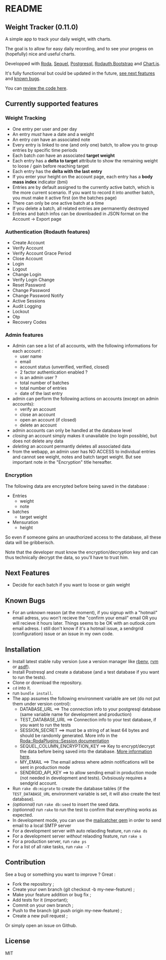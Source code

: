 # README

## Weight Tracker (0.11.0)

A simple app to track your daily weight, with charts.

The goal is to allow for easy daily recording, and to see your progess on (hopefully) nice and useful charts.

Developped with [Roda](http://roda.jeremyevans.net/index.html),
[Sequel](http://sequel.jeremyevans.net/), [Postgresql](https://www.postgresql.org/),
[Rodauth](http://rodauth.jeremyevans.net/),[Bootstrap](https://getbootstrap.com/) and [Chart.js](https://www.chartjs.org/).

It's fully functionnal but could be updated in the future, [see next features](#next-features) and [known bugs](#known-bugs).

You can [review the code here](https://github.com/loranger32/weight_tracker_roda).


## Currently supported features

### Weight Tracking

- One entry per user and per day
- An entry _must_ have a date and a weight
- An entry _can_ have an associated note
- Every entry is linked to one (and only one) batch, to allow you to group entries by specific time periods
- Each batch _can_ have an associated **target weight**
- Each entry has a **delta to target** attribute to show the remaining weight to loose / gain before reaching target
- Each entry has the **delta with the last entry**
- If you enter your height on the account page, each entry has a **body mass index** indicator (bmi)
- Entries are by default assigned to the currently active batch, which is the more current scenario. If you want to record it into another batch, you must make it active first (on the batches page)
- There can only be one active batch at a time
- If you delete a batch, all related entries are permanently destroyed
- Entries and batch infos can be downloaded in JSON format on the Account -> Export page


### Authentication (Rodauth features)

- Create Account
- Verify Account
- Verify Account Grace Period
- Close Account
- Login
- Logout
- Change Login
- Verify Login Change
- Reset Password
- Change Password
- Change Password Notify
- Active Sessions
- Audit Logging
- Lockout
- Otp
- Recovery Codes

### Admin features

- Admin can see a list of all accounts, with the following informations for each account :
  - user name
  - email
  - account status (unverified, verified, closed)
  - 2 factor authentication enabled ?
  - is an admin user ?
  - total number of batches
  - total number of entries
  - date of the last entry
- admin can perform the following actions on accounts (except on admin accounts):
  - verify an account
  - close an account
  - open an account (if closed)
  - delete an account
- admin accounts can only be handled at the database level
- _closing_ an account simply makes it unavailable (no login possible), but does not delete any data
- _deleting_ an account permantly deletes all associated data
- from the webapp, an admin user has NO ACCESS to individual entries and cannot see weight, notes and batch target weight. But see important note in the "Encryption" title hereafter.


### Encryption

The following data are encrypted before being saved in the database :

- Entries
   - weight
   - note
- batches
  - target weight
- Mensuration
  - height

So even if someone gains an unauthorized access to the database, all these data will be gribberisch.

Note that the developer must know the encryption/decryption key and can thus technically decrypt the data, so you'll have to trust him.


## Next Features

- Decide for each batch if you want to loose or gain weight


## Known Bugs

- For an unknown reason (at the moment), if you signup with a "hotmail" email adress, you won't recieve the "confirm your email" email OR you will recieve it hours later. Things seems to be OK with an outlook.com email adress. I still don't know if it's a hotmail issue, a sendrgrid (configuration) issue or an issue in my own code.


## Installation

- Install latest stable ruby version (use a version manager like [rbenv](https://github.com/rbenv/rbenv), [rvm](https://rvm.io/) or [asdf](https://github.com/asdf-vm/asdf-ruby)).
- Install Postresql and create a database (and a test database if you want to run the tests).
- Clone or download the repository.
- `cd` into it.
- run `bundle install`.
- The app assumes the following environment variable are set (do not put them under version control):
  - DATABASE_URL ==> The connection info to your postgresql database (same variable name for development and production)
  - TEST_DATABASE_URL ==> Connection info to your test database, if you want to run the tests
  - SESSION_SECRET ==> must be a string of at least 64 bytes and should be randomly generated. More info in the [Roda::RodaPlugins::Session documentation](http://roda.jeremyevans.net/rdoc/classes/Roda/RodaPlugins/Sessions.html)
  - SEQUEL_COLUMN_ENCRYPTION_KEY ==> Key to encrypt/decrypt the data before being saved into the database. [More information here](http://sequel.jeremyevans.net/rdoc-plugins/classes/Sequel/Plugins/ColumnEncryption.html).
  - MY_EMAIL ==> The email adress where admin notifications will be sent in production mode
  - SENDRGID_API_KEY ==> to allow sending email in production mode (not needed in development and tests). Ovbsiously requires a sendgrid account.
- Run `rake db:migrate` to create the database tables (if the `TEST_DATABASE_URL` environment variable is set, it will also create the test database).
- _(optionnal)_ run `rake db:seed` to insert the seed data.
- _(optionnal)_ run `rake` to run the test to confirm that everything works as expected.
- In development mode, you can use the [mailcatcher gem](https://rubygems.org/gems/mailcatcher) in order to send email to a local SMTP server
- For a development server _with_ auto relaoding feature, run `rake ds`
- For a development server _without_ relaoding feature, run `rake s`
- For a production server, run `rake ps`
- For a list of all rake tasks, run `rake -T`

## Contribution

See a bug or something you want to improve ? Great :
- Fork the repository ;
- Create your own branch (git checkout -b my-new-feature) ;
- Make your feature addition or bug fix ;
- Add tests for it (important);
- Commit on your own branch ;
- Push to the branch (git push origin my-new-feature) ;
- Create a new pull request ;

Or simply open an issue on Github.

## License

MIT
